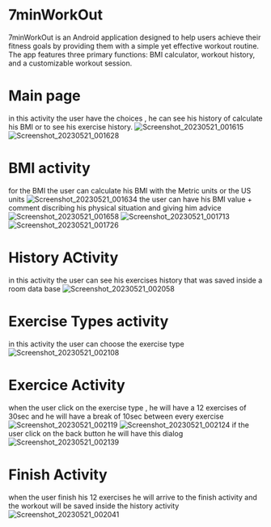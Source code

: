 # 7minWorkOut
7minWorkOut is an Android application designed to help users achieve their fitness goals by providing them with a simple yet effective workout routine. The app features three primary functions: BMI calculator, workout history, and a customizable workout session.
# Main page
in this activity the user have the choices , he can see his history of calculate his BMI or to see his exercise history.
![Screenshot_20230521_001615](https://github.com/Ajejja/AjejaManage/assets/122018379/3ffa2dfb-60d3-4754-974b-9ca66134224e)
![Screenshot_20230521_001628](https://github.com/Ajejja/AjejaManage/assets/122018379/b8c96c7d-bc23-4eb6-8004-99028850a456)
# BMI activity
for the BMI the user can calculate his BMI with the Metric units  or the US units
![Screenshot_20230521_001634](https://github.com/Ajejja/AjejaManage/assets/122018379/63532a6e-110f-46b5-9a1b-fbbe0c562e64)
the user can have his BMI value + comment discribing his physical situation and giving him advice
![Screenshot_20230521_001658](https://github.com/Ajejja/AjejaManage/assets/122018379/50a7438a-bd2f-499e-8f98-fdb504234aaf)
![Screenshot_20230521_001713](https://github.com/Ajejja/AjejaManage/assets/122018379/2b345d22-3516-4c3e-abc3-55ea19c5b3e0)
![Screenshot_20230521_001726](https://github.com/Ajejja/AjejaManage/assets/122018379/645e4601-0687-41e8-a2c0-7b7ef72d6273)
# History ACtivity
in this activity the user can see his exercises history that was saved inside a room data base
![Screenshot_20230521_002058](https://github.com/Ajejja/AjejaManage/assets/122018379/5faa404c-6bb3-49c7-8bd4-f63be3fcea02)
# Exercise Types activity 
in this activity the user can choose the exercise type 
![Screenshot_20230521_002108](https://github.com/Ajejja/AjejaManage/assets/122018379/56c09fdf-c408-44e9-b7a0-6fe10d07551c)
# Exercice Activity 
when the user click on the exercise type , he will have a 12 exercises of 30sec and he will have a break of 10sec between every exercise 
![Screenshot_20230521_002119](https://github.com/Ajejja/AjejaManage/assets/122018379/841c39b1-439b-4f2d-a613-e47770620757)
![Screenshot_20230521_002124](https://github.com/Ajejja/AjejaManage/assets/122018379/446bf449-14ef-48d4-a02d-9953f44f9efd)
if the user click on the back button he will have this dialog 
![Screenshot_20230521_002139](https://github.com/Ajejja/AjejaManage/assets/122018379/b5a91c92-ab7e-4820-9132-a9527a03e010)
# Finish Activity
when the user finish his 12 exercises he will arrive to the finish activity and the workout will be saved inside the history activity 
![Screenshot_20230521_002041](https://github.com/Ajejja/AjejaManage/assets/122018379/65d0d7ec-46ec-4309-83ce-85f409c8b004)

